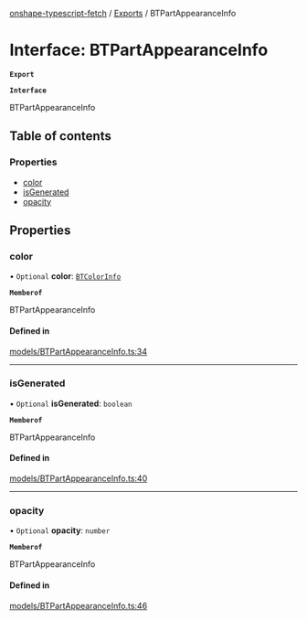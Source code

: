 [onshape-typescript-fetch](../README.md) / [Exports](../modules.md) / BTPartAppearanceInfo

# Interface: BTPartAppearanceInfo

**`Export`**

**`Interface`**

BTPartAppearanceInfo

## Table of contents

### Properties

- [color](BTPartAppearanceInfo.md#color)
- [isGenerated](BTPartAppearanceInfo.md#isgenerated)
- [opacity](BTPartAppearanceInfo.md#opacity)

## Properties

### color

• `Optional` **color**: [`BTColorInfo`](BTColorInfo.md)

**`Memberof`**

BTPartAppearanceInfo

#### Defined in

[models/BTPartAppearanceInfo.ts:34](https://github.com/toebes/onshape-typescript-fetch/blob/3e11ae1/models/BTPartAppearanceInfo.ts#L34)

___

### isGenerated

• `Optional` **isGenerated**: `boolean`

**`Memberof`**

BTPartAppearanceInfo

#### Defined in

[models/BTPartAppearanceInfo.ts:40](https://github.com/toebes/onshape-typescript-fetch/blob/3e11ae1/models/BTPartAppearanceInfo.ts#L40)

___

### opacity

• `Optional` **opacity**: `number`

**`Memberof`**

BTPartAppearanceInfo

#### Defined in

[models/BTPartAppearanceInfo.ts:46](https://github.com/toebes/onshape-typescript-fetch/blob/3e11ae1/models/BTPartAppearanceInfo.ts#L46)
